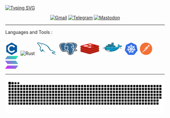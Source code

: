 <a href="https://git.io/typing-svg"><img src="https://readme-typing-svg.herokuapp.com?font=Fira+Code&pause=1000&color=119810&random=false&width=435&lines=Hi+there+%F0%9F%91%8B++I'm+Vadim" alt="Typing SVG" /></a>

<div align="center"><a href="mailto:vadim.nikitin@live.com">
  <img src="https://img.shields.io/badge/Gmail-darkgreen?style=for-the-badge&logo=Gmail&logoColor=white" alt="Gmail"/></a>
  <a href="https://t.me/nikitin_vadim">
  <img src="https://img.shields.io/badge/Telegram-darkgreen?style=for-the-badge&logo=Telegram&logoColor=white" alt="Telegram"/></a>
  <a href="https://mastodon.social/@nikitin">
  <img src="https://img.shields.io/badge/Mastodon-darkgreen?style=for-the-badge&logo=Mastodon&logoColor=white" alt="Mastodon"/></a></div>


 --- 
  <a/> Languages and Tools :</a>
    
   <div><img src="https://github.com/devicons/devicon/blob/master/icons/c/c-plain.svg" title="C" alt="C" width="40" height="40"/>&nbsp; 
   <img src="https://upload.wikimedia.org/wikipedia/commons/0/0f/Original_Ferris.svg" title="Rust" alt="Rust" width="60" height="40"/>&nbsp;
   <img src="https://github.com/devicons/devicon/blob/master/icons/mysql/mysql-original.svg" title="MySql" alt="MySql" width="60" height="40"/>&nbsp;
   <img src="https://github.com/devicons/devicon/blob/master/icons/postgresql/postgresql-original.svg" title="PostgreSql" alt="PostgreSql" width="60" height="40"/>&nbsp;
   <img src="https://github.com/devicons/devicon/blob/master/icons/redis/redis-original.svg" title="Redis" alt="Redis" width="60" height="40"/>&nbsp;
     <img src="https://github.com/devicons/devicon/blob/master/icons/docker/docker-original.svg" title="Docker" alt="Docker" width="65" height="50"/>&nbsp;
     <img src="https://github.com/devicons/devicon/blob/master/icons/kubernetes/kubernetes-original.svg" title="Kubernetes" alt="Kubernetes" width="40" height="40"/>&nbsp;
     <img src="https://github.com/devicons/devicon/blob/master/icons/postman/postman-original.svg" title="Postman" alt="Postman" width="40" height="40"/>&nbsp;
     <img src="https://github.com/NIKITIN-VADIM/NIKITIN-VADIM/blob/main/solana-sol-icon.svg" title="Solana" alt="Solana" width="40" height="40"/>&nbsp;
   </div>

 --- 
 <picture>
  <source media="(prefers-color-scheme: dark)" srcset="https://raw.githubusercontent.com/platane/platane/output/github-contribution-grid-snake-dark.svg">
  <source media="(prefers-color-scheme: light)" srcset="https://raw.githubusercontent.com/platane/platane/output/github-contribution-grid-snake.svg">
  <img alt="github contribution grid snake animation" src="https://raw.githubusercontent.com/platane/platane/output/github-contribution-grid-snake.svg">
</picture>

<!--
**NIKITIN-VADIM/NIKITIN-VADIM** is a ✨ _special_ ✨ repository because its `README.md` (this file) appears on your GitHub profile.

Here are some ideas to get you started:

- 🔭 I’m currently working on ...
- 🌱 I’m currently learning ...
- 👯 I’m looking to collaborate on ...
- 🤔 I’m looking for help with ...
- 💬 Ask me about ...
- 📫 How to reach me: ...
- 😄 Pronouns: ...
- ⚡ Fun fact: ...
-->
